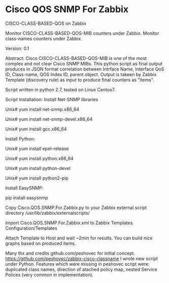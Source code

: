 # Cisco QOS SNMP For Zabbix
CISCO-CLASS-BASED-QOS on Zabbix

Monitor CISCO-CLASS-BASED-QOS-MIB counters under Zabbix. Monitor class-names counters under Zabbix.

Version: 0.1

Abstract: Cisco CISCO-CLASS-BASED-QOS-MIB is one of the most complex and not clear Cisco SNMP MIBs. This python script as final output produces in JSON format correlation between Intrface Name, Interface QoS ID, Class-name, QOS Index ID, parent object. Output is takeen by Zabbix Template (discovery rule) as input to produce final counters as "items".

Script written in python 2.7, tested on Linux Centos7.

Script Installation:
 Install Net-SNMP libraries
 
 Unix# yum install net-snmp.x86_64
 
 Unix# yum install net-snmp-devel.x86_64
 
 Unix# yum install gcc.x86_64
 
 Install Python:
 
 Unix# yum install epel-release
 
 Unix# yum install python.x86_64
 
 Unix# yum install python-devel
 
 Unix# yum install python2-pip
 
 Install EasySNMP:
 
 pip install easysnmp
 
 Copy Cisco.QOS.SNMP.For.Zabbix.py to your Zabbix external script directory /usr/lib/zabbix/externalscripts/
 
 Import Cisco.QOS.SNMP.For.Zabbix.xml to Zabbix Templates Configuration/Templates
 
 Attach Template to Host and wait ~2min for results. You can build nice graphs based on produced items.


Many thx and credits github.com/peshovec for initial concept. https://github.com/peshovec/zabbix-cisco-classname
I wrote new script under Python. Features which were missing in peshovec script were: duplicated class names, direction of atached policy map, nested Service Polices (very common in implementation).

